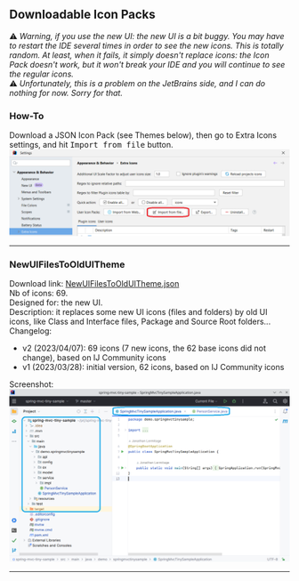 ## Downloadable Icon Packs

:warning: *Warning, if you use the new UI: the new UI is a bit buggy. You may have to restart the IDE several times in order to see the new icons. This is totally random. At least, when it fails, it simply doesn't replace icons: the Icon Pack doesn't work, but it won't break your IDE and you will continue to see the regular icons.*  
:warning: *Unfortunately, this is a problem on the JetBrains side, and I can do nothing for now. Sorry for that.*

### How-To

Download a JSON Icon Pack (see Themes below), then go to Extra Icons settings, and hit <kbd>Import from file</kbd> button.  
![Import from file Screenshot](media/import-user-icon-pack.png)

---

### NewUIFilesToOldUITheme

Download link: [NewUIFilesToOldUITheme.json](https://raw.githubusercontent.com/jonathanlermitage/intellij-extra-icons-plugin/master/themes/NewUIFilesToOldUITheme.json)  
Nb of icons: 69.    
Designed for: the new UI.  
Description: it replaces some new UI icons (files and folders) by old UI icons, like Class and Interface files, Package and Source Root folders...  
Changelog:
- v2 (2023/04/07): 69 icons (7 new icons, the 62 base icons did not change), based on IJ Community icons
- v1 (2023/03/28): initial version, 62 icons, based on IJ Community icons

Screenshot:  
![NewUIFilesToOldUITheme Screenshot](media/NewUIFilesToOldUITheme.png)

---
